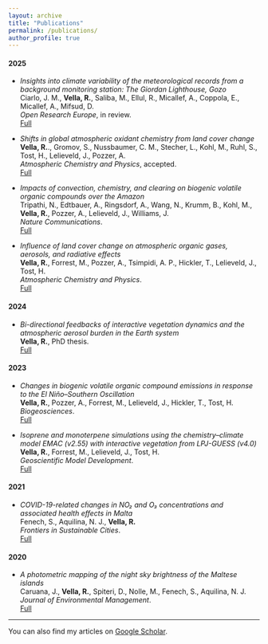 ```yaml
---
layout: archive
title: "Publications"
permalink: /publications/
author_profile: true
---
```



#### 2025

- *Insights into climate variability of the meteorological records from a background monitoring station: The Giordan Lighthouse, Gozo*  
  Ciarlo, J. M., **Vella, R.**, Saliba, M., Ellul, R., Micallef, A., Coppola, E., Micallef, A., Mifsud, D.  
  *Open Research Europe*, in review.  
  [Full](https://open-research-europe.ec.europa.eu/articles/5-37/v1?src=rss)

- *Shifts in global atmospheric oxidant chemistry from land cover change*  
 **Vella, R.**., Gromov, S., Nussbaumer, C. M., Stecher, L., Kohl, M., Ruhl, S., Tost, H., Lelieveld, J., Pozzer, A.  
  *Atmospheric Chemistry and Physics*, accepted.  
  [Full](https://egusphere.copernicus.org/preprints/2025/egusphere-2025-1800/)

- *Impacts of convection, chemistry, and clearing on biogenic volatile organic compounds over the Amazon*  
  Tripathi, N., Edtbauer, A., Ringsdorf, A., Wang, N., Krumm, B., Kohl, M., **Vella, R.**, Pozzer, A., Lelieveld, J., Williams, J.  
  *Nature Communications*.  
  [Full](https://www.nature.com/articles/s41467-025-59953-2)

- *Influence of land cover change on atmospheric organic gases, aerosols, and radiative effects*  
  **Vella, R.**, Forrest, M., Pozzer, A., Tsimpidi, A. P., Hickler, T., Lelieveld, J., Tost, H.  
  *Atmospheric Chemistry and Physics*.  
  [Full](https://acp.copernicus.org/articles/25/243/2025/)

#### 2024

- *Bi-directional feedbacks of interactive vegetation dynamics and the atmospheric aerosol burden in the Earth system*  
  **Vella, R.**, PhD thesis.  
  [Full](https://pure.mpg.de/pubman/faces/ViewItemOverviewPage.jsp?itemId=item_3624847)

#### 2023

- *Changes in biogenic volatile organic compound emissions in response to the El Niño–Southern Oscillation*  
  **Vella, R.**, Pozzer, A., Forrest, M., Lelieveld, J., Hickler, T., Tost, H.  
  *Biogeosciences*.  
  [Full](https://bg.copernicus.org/articles/20/4391/2023/bg-20-4391-2023.html)

- *Isoprene and monoterpene simulations using the chemistry–climate model EMAC (v2.55) with interactive vegetation from LPJ-GUESS (v4.0)*  
  **Vella, R.**, Forrest, M., Lelieveld, J., Tost, H.  
  *Geoscientific Model Development*.  
  [Full](https://gmd.copernicus.org/articles/16/885/2023/gmd-16-885-2023.html)

#### 2021

- *COVID-19-related changes in NO₂ and O₃ concentrations and associated health effects in Malta*  
  Fenech, S., Aquilina, N. J., **Vella, R.**  
  *Frontiers in Sustainable Cities*.  
  [Full](https://www.frontiersin.org/journals/sustainable-cities/articles/10.3389/frsc.2021.631280/full)

#### 2020

- *A photometric mapping of the night sky brightness of the Maltese islands*  
  Caruana, J., **Vella, R.**, Spiteri, D., Nolle, M., Fenech, S., Aquilina, N. J.  
  *Journal of Environmental Management*.  
  [Full](https://www.sciencedirect.com/science/article/abs/pii/S0301479720301298)

---

You can also find my articles on [Google Scholar](https://scholar.google.com/citations?user=T3QXwYwAAAAJ&hl=en).
